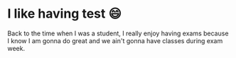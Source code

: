 # I like having test :smile:
Back to the time when I was a student, I really enjoy having exams because I know I am gonna do great and we ain't gonna have classes during exam week. 
